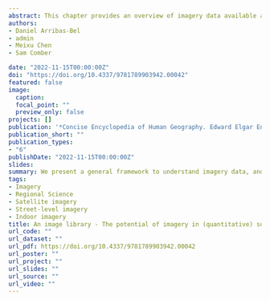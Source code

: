 ```yaml
---
abstract: This chapter provides an overview of imagery data available and relevant for Regional Scientists. We present a general framework to understand imagery data, and illustrated it with a (non-comprehensive) review of applications in each category. Our framework is organised around two dimensions, space and time, and each dimension includes three scales. We divide imagery spatial based on the perspective from which the data is collected from above, at street-level, and from within. Similarly, we consider three main temporal scales - static, slow, and fast. The intersection of these two dimensions results in nine categories with distinct characteristics, degree of engagement from Regional Science, and potential for the near future. We discuss these with an illustration of existing applications, and conclude the chapter with a reflection on the potential impact of these data sources in the future of Regional Science.
authors:
- Daniel Arribas-Bel
- admin
- Meixu Chen
- Sam Comber 

date: "2022-11-15T00:00:00Z"
doi: "https://doi.org/10.4337/9781789903942.00042"
featured: false
image:
  caption: 
  focal_point: ""
  preview_only: false
projects: []
publication: '*Concise Encyclopedia of Human Geography. Edward Elgar Encyclopedias in the Social Sciences series*'
publication_short: ""
publication_types:
- "6"
publishDate: "2022-11-15T00:00:00Z"
slides: 
summary: We present a general framework to understand imagery data, and illustrated it with a (non-comprehensive) review of applications in each category.
tags:
- Imagery
- Regional Science
- Satellite imagery
- Street-level imagery
- Indoor imagery
title: An image library - The potential of imagery in (quantitative) social sciences
url_code: ""
url_dataset: ""
url_pdf: https://doi.org/10.4337/9781789903942.00042
url_poster: ""
url_project: ""
url_slides: ""
url_source: ""
url_video: ""
---
```

